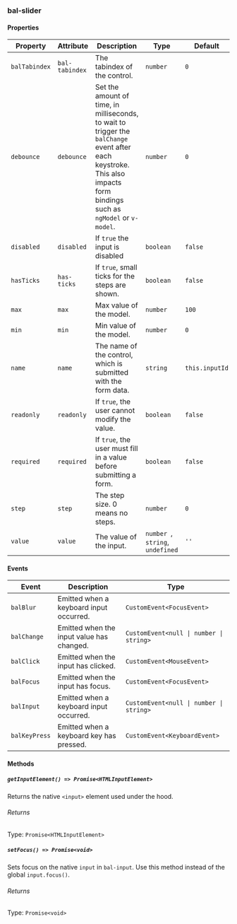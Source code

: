 ### bal-slider
 
#### Properties

| Property      | Attribute      | Description                                                                                                                                                             | Type                                | Default        |
| ------------- | -------------- | ----------------------------------------------------------------------------------------------------------------------------------------------------------------------- | ----------------------------------- | -------------- |
| `balTabindex` | `bal-tabindex` | The tabindex of the control.                                                                                                                                            | `number`                            | `0`            |
| `debounce`    | `debounce`     | Set the amount of time, in milliseconds, to wait to trigger the `balChange` event after each keystroke. This also impacts form bindings such as `ngModel` or `v-model`. | `number`                            | `0`            |
| `disabled`    | `disabled`     | If `true` the input is disabled                                                                                                                                         | `boolean`                           | `false`        |
| `hasTicks`    | `has-ticks`    | If `true`, small ticks for the steps are shown.                                                                                                                         | `boolean`                           | `false`        |
| `max`         | `max`          | Max value of the model.                                                                                                                                                 | `number`                            | `100`          |
| `min`         | `min`          | Min value of the model.                                                                                                                                                 | `number`                            | `0`            |
| `name`        | `name`         | The name of the control, which is submitted with the form data.                                                                                                         | `string`                            | `this.inputId` |
| `readonly`    | `readonly`     | If `true`, the user cannot modify the value.                                                                                                                            | `boolean`                           | `false`        |
| `required`    | `required`     | If `true`, the user must fill in a value before submitting a form.                                                                                                      | `boolean`                           | `false`        |
| `step`        | `step`         | The step size. 0 means no steps.                                                                                                                                        | `number`                            | `0`            |
| `value`       | `value`        | The value of the input.                                                                                                                                                 | `number `, ` string `, ` undefined` | `''`           |


#### Events

| Event         | Description                               | Type                                    |
| ------------- | ----------------------------------------- | --------------------------------------- |
| `balBlur`     | Emitted when a keyboard input occurred.   | `CustomEvent<FocusEvent>`               |
| `balChange`   | Emitted when the input value has changed. | `CustomEvent<null \| number \| string>` |
| `balClick`    | Emitted when the input has clicked.       | `CustomEvent<MouseEvent>`               |
| `balFocus`    | Emitted when the input has focus.         | `CustomEvent<FocusEvent>`               |
| `balInput`    | Emitted when a keyboard input occurred.   | `CustomEvent<null \| number \| string>` |
| `balKeyPress` | Emitted when a keyboard key has pressed.  | `CustomEvent<KeyboardEvent>`            |


#### Methods

##### `getInputElement() => Promise<HTMLInputElement>`

Returns the native `<input>` element used under the hood.

###### Returns

Type: `Promise<HTMLInputElement>`



##### `setFocus() => Promise<void>`

Sets focus on the native `input` in `bal-input`. Use this method instead of the global
`input.focus()`.

###### Returns

Type: `Promise<void>`




 